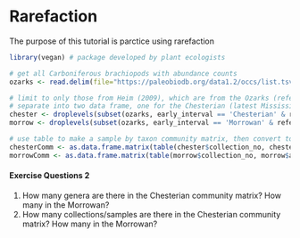 # Rarefaction
The purpose of this tutorial is parctice using rarefaction


```` r
library(vegan) # package developed by plant ecologists

# get all Carboniferous brachiopods with abundance counts
ozarks <- read.delim(file="https://paleobiodb.org/data1.2/occs/list.tsv?base_name=Brachiopoda&interval=Carboniferous&show=loc,class,abund&abundance=count")

# limit to only those from Heim (2009), which are from the Ozarks (reference_id = 26838)
# separate into two data frame, one for the Chesterian (latest Mississippian) and one for the Morrowan (earliest Pennsylvanian)
chester <- droplevels(subset(ozarks, early_interval == 'Chesterian' & reference_no == 26838))
morrow <- droplevels(subset(ozarks, early_interval == 'Morrowan' & reference_no == 26838))

# use table to make a sample by taxon community matrix, then convert to a data frame
chesterComm <- as.data.frame.matrix(table(chester$collection_no, chester$accepted_name))
morrowComm <- as.data.frame.matrix(table(morrow$collection_no, morrow$accepted_name))


````

#### Exercise Questions 2
 1. How many genera are there in the Chesterian community matrix? How many in the Morrowan?
 2. How many collections/samples are there in the Chesterian community matrix? How many in the Morrowan?